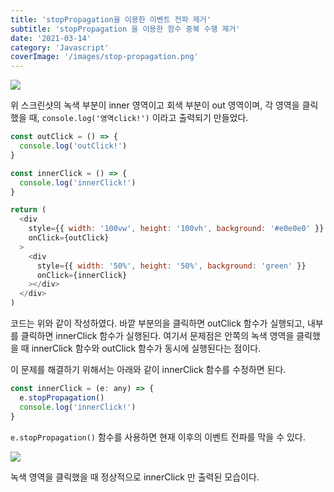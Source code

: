 ```yaml
---
title: 'stopPropagation을 이용한 이벤트 전파 제거'
subtitle: 'stopPropagation 을 이용한 함수 중복 수행 제거'
date: '2021-03-14'
category: 'Javascript'
coverImage: '/images/stop-propagation.png'
---
```


![](https://images.velog.io/images/hojin9622/post/b34cca9f-8c27-4542-aa8e-1aa69a4db2d4/Screen%20Shot%202021-03-14%20at%209.30.36%20PM.png)

위 스크린샷의 녹색 부분이 inner 영역이고 회색 부분이 out 영역이며, 각 영역을 클릭했을 때, `console.log('영역click!')` 이라고 출력되기 만들었다.

```js
const outClick = () => {
  console.log('outClick!')
}

const innerClick = () => {
  console.log('innerClick!')
}

return (
  <div
    style={{ width: '100vw', height: '100vh', background: '#e0e0e0' }}
    onClick={outClick}
  >
    <div
      style={{ width: '50%', height: '50%', background: 'green' }}
      onClick={innerClick}
    ></div>
  </div>
)
```

코드는 위와 같이 작성하였다.
바깥 부분의을 클릭하면 outClick 함수가 실행되고, 내부를 클릭하면 innerClick 함수가 실행된다.
여기서 문제점은 안쪽의 녹색 영역을 클릭했을 때 innerClick 함수와 outClick 함수가 동시에 실행된다는 점이다.

이 문제를 해결하기 위해서는 아래와 같이 innerClick 함수를 수정하면 된다.

```js
const innerClick = (e: any) => {
  e.stopPropagation()
  console.log('innerClick!')
}
```

`e.stopPropagation()` 함수를 사용하면 현재 이후의 이벤트 전파를 막을 수 있다.

![](https://images.velog.io/images/hojin9622/post/ebbdb173-03ae-4d9b-a2e9-31787a5dfaa9/Screen%20Shot%202021-03-14%20at%209.33.50%20PM.png)

녹색 영역을 클릭했을 때 정상적으로 innerClick 만 출력된 모습이다.

